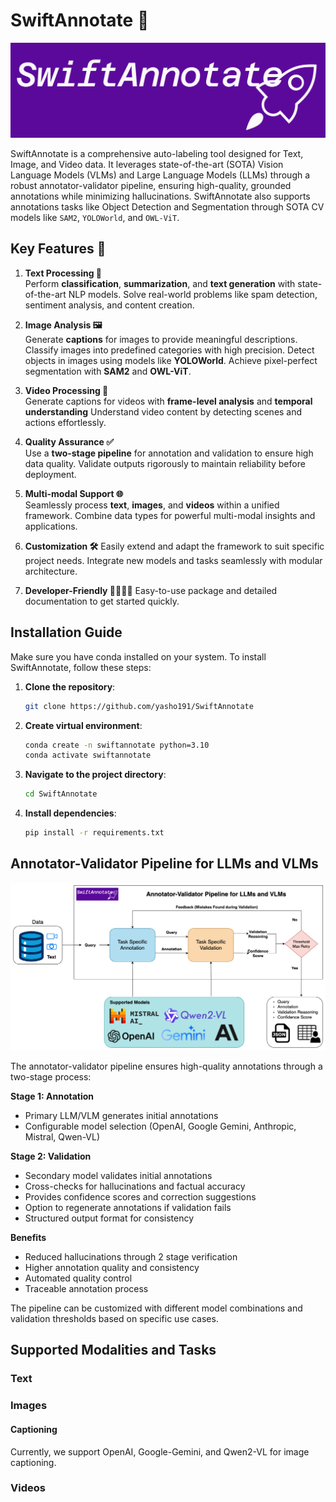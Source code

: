 # SwiftAnnotate 🚀

<img src="assets/swiftannotate-high-resolution-logo.png"/>

SwiftAnnotate is a comprehensive auto-labeling tool designed for Text, Image, and Video data. It leverages state-of-the-art (SOTA) Vision Language Models (VLMs) and Large Language Models (LLMs) through a robust annotator-validator pipeline, ensuring high-quality, grounded annotations while minimizing hallucinations. SwiftAnnotate also supports annotations tasks like Object Detection and Segmentation through SOTA CV models like `SAM2`, `YOLOWorld`, and `OWL-ViT`.

## Key Features 🎯

1. **Text Processing 📝**  
Perform **classification**, **summarization**, and **text generation** with state-of-the-art NLP models. Solve real-world problems like spam detection, sentiment analysis, and content creation.

2. **Image Analysis 🖼️**  
Generate **captions** for images to provide meaningful descriptions. Classify images into predefined categories with high precision. Detect objects in images using models like **YOLOWorld**. Achieve pixel-perfect segmentation with **SAM2** and **OWL-ViT**.  

3. **Video Processing 🎥**  
Generate captions for videos with **frame-level analysis** and **temporal understanding** Understand video content by detecting scenes and actions effortlessly.  

4. **Quality Assurance ✅**  
Use a **two-stage pipeline** for annotation and validation to ensure high data quality. Validate outputs rigorously to maintain reliability before deployment.  

5. **Multi-modal Support 🌐**  
Seamlessly process **text**, **images**, and **videos** within a unified framework. Combine data types for powerful multi-modal insights and applications.  

6. **Customization 🛠️**
Easily extend and adapt the framework to suit specific project needs. Integrate new models and tasks seamlessly with modular architecture.

7. **Developer-Friendly 👩‍💻👨‍💻**
Easy-to-use package and detailed documentation to get started quickly.

## Installation Guide

Make sure you have conda installed on your system. To install SwiftAnnotate, follow these steps:

1. **Clone the repository**:

    ```bash
    git clone https://github.com/yasho191/SwiftAnnotate
    ```

2. **Create virtual environment**:

    ```bash
    conda create -n swiftannotate python=3.10
    conda activate swiftannotate
    ```

3. **Navigate to the project directory**:

    ```bash
    cd SwiftAnnotate
    ```

4. **Install dependencies**:

    ```bash
    pip install -r requirements.txt
    ```

## Annotator-Validator Pipeline for LLMs and VLMs

<img src="assets/SwiftAnnotatePiepline.png"/>

The annotator-validator pipeline ensures high-quality annotations through a two-stage process:

**Stage 1: Annotation**

- Primary LLM/VLM generates initial annotations
- Configurable model selection (OpenAI, Google Gemini, Anthropic, Mistral, Qwen-VL)

**Stage 2: Validation**

- Secondary model validates initial annotations
- Cross-checks for hallucinations and factual accuracy
- Provides confidence scores and correction suggestions
- Option to regenerate annotations if validation fails
- Structured output format for consistency

**Benefits**

- Reduced hallucinations through 2 stage verification
- Higher annotation quality and consistency
- Automated quality control
- Traceable annotation process

The pipeline can be customized with different model combinations and validation thresholds based on specific use cases.

## Supported Modalities and Tasks

### Text

### Images

#### Captioning

Currently, we support OpenAI, Google-Gemini, and Qwen2-VL for image captioning.

### Videos

